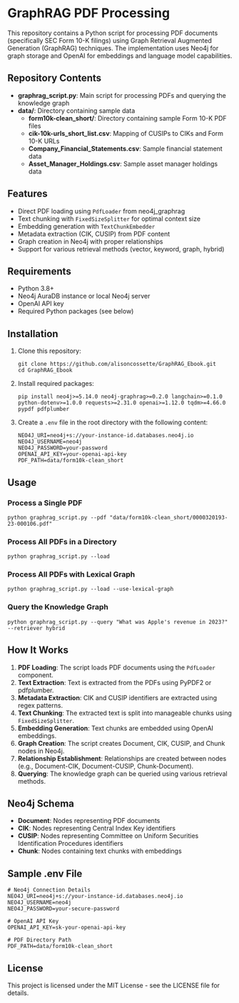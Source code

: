# GraphRAG PDF Processing

This repository contains a Python script for processing PDF documents (specifically SEC Form 10-K filings) using Graph Retrieval Augmented Generation (GraphRAG) techniques. The implementation uses Neo4j for graph storage and OpenAI for embeddings and language model capabilities.

## Repository Contents

- **graphrag_script.py**: Main script for processing PDFs and querying the knowledge graph
- **data/**: Directory containing sample data
  - **form10k-clean_short/**: Directory containing sample Form 10-K PDF files
  - **cik-10k-urls_short_list.csv**: Mapping of CUSIPs to CIKs and Form 10-K URLs
  - **Company_Financial_Statements.csv**: Sample financial statement data
  - **Asset_Manager_Holdings.csv**: Sample asset manager holdings data

## Features

- Direct PDF loading using `PdfLoader` from neo4j_graphrag
- Text chunking with `FixedSizeSplitter` for optimal context size
- Embedding generation with `TextChunkEmbedder`
- Metadata extraction (CIK, CUSIP) from PDF content
- Graph creation in Neo4j with proper relationships
- Support for various retrieval methods (vector, keyword, graph, hybrid)

## Requirements

- Python 3.8+
- Neo4j AuraDB instance or local Neo4j server
- OpenAI API key
- Required Python packages (see below)

## Installation

1. Clone this repository:
   ```
   git clone https://github.com/alisoncossette/GraphRAG_Ebook.git
   cd GraphRAG_Ebook
   ```

2. Install required packages:
   ```
   pip install neo4j>=5.14.0 neo4j-graphrag>=0.2.0 langchain>=0.1.0 python-dotenv>=1.0.0 requests>=2.31.0 openai>=1.12.0 tqdm>=4.66.0 pypdf pdfplumber
   ```

3. Create a `.env` file in the root directory with the following content:
   ```
   NEO4J_URI=neo4j+s://your-instance-id.databases.neo4j.io
   NEO4J_USERNAME=neo4j
   NEO4J_PASSWORD=your-password
   OPENAI_API_KEY=your-openai-api-key
   PDF_PATH=data/form10k-clean_short
   ```

## Usage

### Process a Single PDF

```
python graphrag_script.py --pdf "data/form10k-clean_short/0000320193-23-000106.pdf"
```

### Process All PDFs in a Directory

```
python graphrag_script.py --load
```

### Process All PDFs with Lexical Graph

```
python graphrag_script.py --load --use-lexical-graph
```

### Query the Knowledge Graph

```
python graphrag_script.py --query "What was Apple's revenue in 2023?" --retriever hybrid
```

## How It Works

1. **PDF Loading**: The script loads PDF documents using the `PdfLoader` component.
2. **Text Extraction**: Text is extracted from the PDFs using PyPDF2 or pdfplumber.
3. **Metadata Extraction**: CIK and CUSIP identifiers are extracted using regex patterns.
4. **Text Chunking**: The extracted text is split into manageable chunks using `FixedSizeSplitter`.
5. **Embedding Generation**: Text chunks are embedded using OpenAI embeddings.
6. **Graph Creation**: The script creates Document, CIK, CUSIP, and Chunk nodes in Neo4j.
7. **Relationship Establishment**: Relationships are created between nodes (e.g., Document-CIK, Document-CUSIP, Chunk-Document).
8. **Querying**: The knowledge graph can be queried using various retrieval methods.

## Neo4j Schema

- **Document**: Nodes representing PDF documents
- **CIK**: Nodes representing Central Index Key identifiers
- **CUSIP**: Nodes representing Committee on Uniform Securities Identification Procedures identifiers
- **Chunk**: Nodes containing text chunks with embeddings

## Sample .env File

```
# Neo4j Connection Details
NEO4J_URI=neo4j+s://your-instance-id.databases.neo4j.io
NEO4J_USERNAME=neo4j
NEO4J_PASSWORD=your-secure-password

# OpenAI API Key
OPENAI_API_KEY=sk-your-openai-api-key

# PDF Directory Path
PDF_PATH=data/form10k-clean_short
```

## License

This project is licensed under the MIT License - see the LICENSE file for details.
